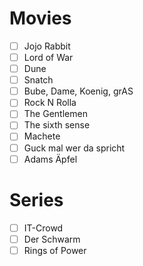 # Movies

- [ ] Jojo Rabbit
- [ ] Lord of War
- [ ] Dune
- [ ] Snatch
- [ ] Bube, Dame, Koenig, grAS
- [ ] Rock N Rolla
- [ ] The Gentlemen
- [ ] The sixth sense
- [ ] Machete
- [ ] Guck mal wer da spricht
- [ ] Adams Äpfel

# Series

- [ ] IT-Crowd
- [ ] Der Schwarm
- [ ] Rings of Power
